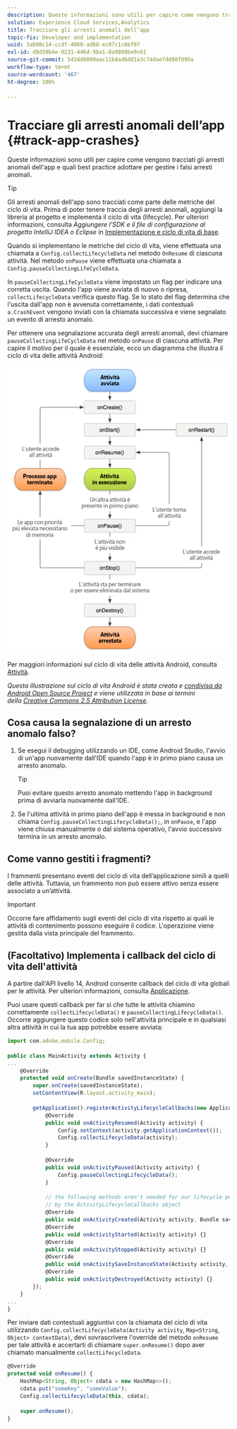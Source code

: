 ```yaml
---
description: Queste informazioni sono utili per capire come vengono tracciati gli arresti anomali dell'app e quali best practice adottare per gestire i falsi arresti anomali.
solution: Experience Cloud Services,Analytics
title: Tracciare gli arresti anomali dell’app
topic-fix: Developer and implementation
uuid: 3ab98c14-ccdf-4060-ad88-ec07c1c6bf07
exl-id: d8d59b4e-0231-446d-9ba1-8a9809be9c61
source-git-commit: 5434d8809aac11b4ad6dd1a3c74dae7dd98f095a
workflow-type: tm+mt
source-wordcount: '467'
ht-degree: 100%

---
```


# Tracciare gli arresti anomali dell’app {#track-app-crashes}

Queste informazioni sono utili per capire come vengono tracciati gli arresti anomali dell&#39;app e quali best practice adottare per gestire i falsi arresti anomali.

>[!TIP]
>
>Gli arresti anomali dell&#39;app sono tracciati come parte delle metriche del ciclo di vita. Prima di poter tenere traccia degli arresti anomali, aggiungi la libreria al progetto e implementa il ciclo di vita (lifecycle). Per ulteriori informazioni, consulta *Aggiungere l’SDK e il file di configurazione al progetto IntelliJ IDEA o Eclipse* in [Implementazione e ciclo di vita di base](/help/android/getting-started/dev-qs.md).

Quando si implementano le metriche del ciclo di vita, viene effettuata una chiamata a `Config.collectLifecycleData` nel metodo `OnResume` di ciascuna attività. Nel metodo `onPause` viene effettuata una chiamata a `Config.pauseCollectingLifeCycleData`.

In `pauseCollectingLifeCycleData` viene impostato un flag per indicare una corretta uscita. Quando l&#39;app viene avviata di nuovo o ripresa, `collectLifecycleData` verifica questo flag. Se lo stato del flag determina che l&#39;uscita dall&#39;app non è avvenuta correttamente, i dati contestuali `a.CrashEvent` vengono inviati con la chiamata successiva e viene segnalato un evento di arresto anomalo.

Per ottenere una segnalazione accurata degli arresti anomali, devi chiamare `pauseCollectingLifeCycleData` nel metodo `onPause` di ciascuna attività. Per capire il motivo per il quale è essenziale, ecco un diagramma che illustra il ciclo di vita delle attività Android:

![](assets/android-lifecycle.png)

Per maggiori informazioni sul ciclo di vita delle attività Android, consulta [Attività](https://developer.android.com/guide/components/activities.html).

*Questa illustrazione sul ciclo di vita Android è stata creata e [condivisa da Android Open Source Project](https://source.android.com/) e viene utilizzata in base ai termini della [Creative Commons 2.5 Attribution License](https://creativecommons.org/licenses/by/2.5/).*

## Cosa causa la segnalazione di un arresto anomalo falso?

1. Se esegui il debugging utilizzando un IDE, come Android Studio, l&#39;avvio di un&#39;app nuovamente dall&#39;IDE quando l&#39;app è in primo piano causa un arresto anomalo.

   >[!TIP]
   >
   >Puoi evitare questo arresto anomalo mettendo l&#39;app in background prima di avviarla nuovamente dall&#39;IDE.

1. Se l&#39;ultima attività in primo piano dell&#39;app è messa in background e non chiama `Config.pauseCollectingLifecycleData();`, in `onPause`, e l&#39;app viene chiusa manualmente o dal sistema operativo, l&#39;avvio successivo termina in un arresto anomalo.

## Come vanno gestiti i fragmenti?

I frammenti presentano eventi del ciclo di vita dell’applicazione simili a quelli delle attività. Tuttavia, un frammento non può essere attivo senza essere associato a un’attività.

>[!IMPORTANT]
>
>Occorre fare affidamento sugli eventi del ciclo di vita rispetto ai quali le attività di contenimento possono eseguire il codice. L&#39;operazione viene gestita dalla vista principale del frammento.

## (Facoltativo) Implementa i callback del ciclo di vita dell&#39;attività

A partire dall&#39;API livello 14, Android consente callback del ciclo di vita globali per le attività. Per ulteriori informazioni, consulta [Applicazione](https://developer.android.com/reference/android/app/Application).

Puoi usare questi callback per far sì che tutte le attività chiamino correttamente `collectLifecycleData()` e `pauseCollectingLifecycleData()`. Occorre aggiungere questo codice solo nell&#39;attività principale e in qualsiasi altra attività in cui la tua app potrebbe essere avviata:

```js
import com.adobe.mobile.Config; 
  
public class MainActivity extends Activity { 
... 
    @Override 
    protected void onCreate(Bundle savedInstanceState) { 
        super.onCreate(savedInstanceState); 
        setContentView(R.layout.activity_main); 
  
        getApplication().registerActivityLifecycleCallbacks(new Application.ActivityLifecycleCallbacks() { 
            @Override 
            public void onActivityResumed(Activity activity) { 
                Config.setContext(activity.getApplicationContext()); 
                Config.collectLifecycleData(activity); 
            } 
  
            @Override 
            public void onActivityPaused(Activity activity) {     
                Config.pauseCollectingLifecycleData(); 
            } 
    
            // the following methods aren't needed for our lifecycle purposes, but are required to be implemented 
            // by the ActivityLifecycleCallbacks object 
            @Override 
            public void onActivityCreated(Activity activity, Bundle savedInstanceState) {} 
            @Override 
            public void onActivityStarted(Activity activity) {} 
            @Override 
            public void onActivityStopped(Activity activity) {} 
            @Override 
            public void onActivitySaveInstanceState(Activity activity, Bundle outState) {} 
            @Override 
            public void onActivityDestroyed(Activity activity) {} 
        }); 
    } 
... 
}
```

Per inviare dati contestuali aggiuntivi con la chiamata del ciclo di vita utilizzando `Config.collectLifecycleData(Activity activity`, `Map<String`, `Object> contextData)`, devi sovrascrivere l&#39;override del metodo `onResume` per tale attività e accertarti di chiamare `super.onResume()` dopo aver chiamato manualmente `collectLifecycleData`.

```js
@Override 
protected void onResume() { 
    HashMap<String, Object> cdata = new HashMap<>(); 
    cdata.put("someKey", "someValue"); 
    Config.collectLifecycleData(this, cdata); 
  
    super.onResume(); 
}
```
